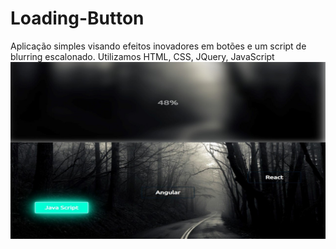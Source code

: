 # Loading-Button
Aplicação simples visando efeitos inovadores em botões e um script de blurring escalonado. Utilizamos HTML, CSS, JQuery, JavaScript
<img src="https://raw.githubusercontent.com/Suubiprabaxo/Loading-Button/main/read.jpg"/>
